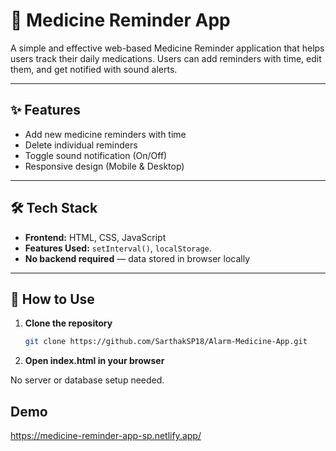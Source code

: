 
# 💊 Medicine Reminder App

A simple and effective web-based Medicine Reminder application that helps users track their daily medications. Users can add reminders with time, edit them, and get notified with sound alerts.

---

## ✨ Features

- Add new medicine reminders with time
- Delete individual reminders
- Toggle sound notification (On/Off)
- Responsive design (Mobile & Desktop)

---

## 🛠️ Tech Stack

- **Frontend:** HTML, CSS, JavaScript
- **Features Used:** `setInterval()`, `localStorage`.
- **No backend required** — data stored in browser locally

---

## 🚀 How to Use

1. **Clone the repository**
   ```bash
   git clone https://github.com/SarthakSP18/Alarm-Medicine-App.git

2. **Open index.html in your browser**

No server or database setup needed.

## Demo

https://medicine-reminder-app-sp.netlify.app/


